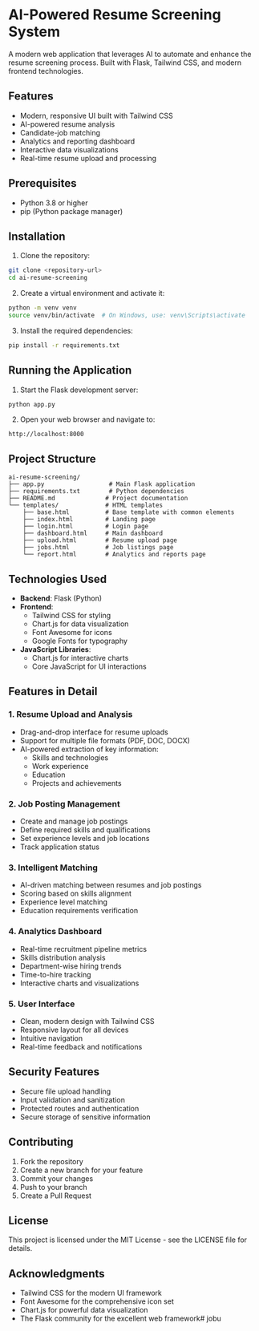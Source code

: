 # AI-Powered Resume Screening System

A modern web application that leverages AI to automate and enhance the resume screening process. Built with Flask, Tailwind CSS, and modern frontend technologies.

## Features

- Modern, responsive UI built with Tailwind CSS
- AI-powered resume analysis
- Candidate-job matching
- Analytics and reporting dashboard
- Interactive data visualizations
- Real-time resume upload and processing

## Prerequisites

- Python 3.8 or higher
- pip (Python package manager)

## Installation

1. Clone the repository:
```bash
git clone <repository-url>
cd ai-resume-screening
```

2. Create a virtual environment and activate it:
```bash
python -m venv venv
source venv/bin/activate  # On Windows, use: venv\Scripts\activate
```

3. Install the required dependencies:
```bash
pip install -r requirements.txt
```

## Running the Application

1. Start the Flask development server:
```bash
python app.py
```

2. Open your web browser and navigate to:
```
http://localhost:8000
```

## Project Structure

```
ai-resume-screening/
├── app.py                  # Main Flask application
├── requirements.txt        # Python dependencies
├── README.md              # Project documentation
└── templates/             # HTML templates
    ├── base.html          # Base template with common elements
    ├── index.html         # Landing page
    ├── login.html         # Login page
    ├── dashboard.html     # Main dashboard
    ├── upload.html        # Resume upload page
    ├── jobs.html          # Job listings page
    └── report.html        # Analytics and reports page
```

## Technologies Used

- **Backend**: Flask (Python)
- **Frontend**: 
  - Tailwind CSS for styling
  - Chart.js for data visualization
  - Font Awesome for icons
  - Google Fonts for typography
- **JavaScript Libraries**:
  - Chart.js for interactive charts
  - Core JavaScript for UI interactions

## Features in Detail

### 1. Resume Upload and Analysis
- Drag-and-drop interface for resume uploads
- Support for multiple file formats (PDF, DOC, DOCX)
- AI-powered extraction of key information:
  - Skills and technologies
  - Work experience
  - Education
  - Projects and achievements

### 2. Job Posting Management
- Create and manage job postings
- Define required skills and qualifications
- Set experience levels and job locations
- Track application status

### 3. Intelligent Matching
- AI-driven matching between resumes and job postings
- Scoring based on skills alignment
- Experience level matching
- Education requirements verification

### 4. Analytics Dashboard
- Real-time recruitment pipeline metrics
- Skills distribution analysis
- Department-wise hiring trends
- Time-to-hire tracking
- Interactive charts and visualizations

### 5. User Interface
- Clean, modern design with Tailwind CSS
- Responsive layout for all devices
- Intuitive navigation
- Real-time feedback and notifications

## Security Features

- Secure file upload handling
- Input validation and sanitization
- Protected routes and authentication
- Secure storage of sensitive information

## Contributing

1. Fork the repository
2. Create a new branch for your feature
3. Commit your changes
4. Push to your branch
5. Create a Pull Request

## License

This project is licensed under the MIT License - see the LICENSE file for details.

## Acknowledgments

- Tailwind CSS for the modern UI framework
- Font Awesome for the comprehensive icon set
- Chart.js for powerful data visualization
- The Flask community for the excellent web framework# jobu
